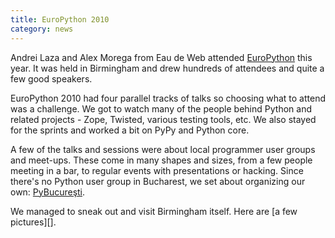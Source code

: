 ```yaml
---
title: EuroPython 2010
category: news
---
```



Andrei Laza and Alex Morega from Eau de Web attended [EuroPython][] this
year. It was held in Birmingham and drew hundreds of attendees and quite
a few good speakers.

EuroPython 2010 had four parallel tracks of talks so choosing what to
attend was a challenge. We got to watch many of the people behind Python
and related projects - Zope, Twisted, various testing tools, etc. We
also stayed for the sprints and worked a bit on PyPy and Python core.

A few of the talks and sessions were about local programmer user groups
and meet-ups. These come in many shapes and sizes, from a few people
meeting in a bar, to regular events with presentations or hacking. Since
there's no Python user group in Bucharest, we set about organizing our
own: [PyBucureşti][pybucuresti].

We managed to sneak out and visit Birmingham itself. Here are [a few
pictures][].

[europython]: http://www.europython.eu/
[pybucuresti]: http://pybucuresti.grep.ro/
[a-few-pictures]: http://grep.ro/quickpub/2010_07-europython

